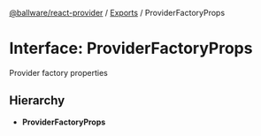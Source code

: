 [@ballware/react-provider](../README.md) / [Exports](../modules.md) / ProviderFactoryProps

# Interface: ProviderFactoryProps

Provider factory properties

## Hierarchy

* **ProviderFactoryProps**
